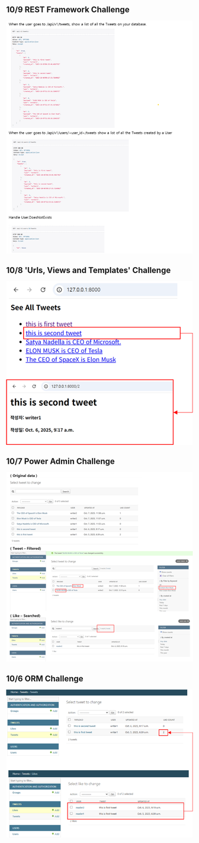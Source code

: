 ## 10/9 REST Framework Challenge

![10/9 REST Framework Challenge](./challenge_screenshots/challenge1009.png)

## 10/8 'Urls, Views and Templates' Challenge

![10/8 Urls, Views and Templates challenge](./challenge_screenshots/challenge1008.png)

## 10/7 Power Admin Challenge

![10/7 Power Admin challenge](./challenge_screenshots/challenge1007.png)

## 10/6 ORM Challenge

![10/6 ORM challenge](./challenge_screenshots/challenge1006.png)
